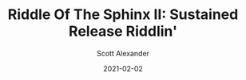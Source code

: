 ---
layout: podcast
title: "Riddle Of The Sphinx II: Sustained Release Riddlin'"
author: Scott Alexander
description: https://astralcodexten.substack.com/p/riddle-of-the-sphinx-ii-sustained
date: 2021-02-02
length: 475815
duration: 119
guid: riddle-of-the-sphinx-ii-sustained
---
